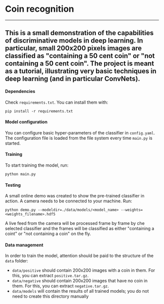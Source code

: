 # Coin recognition
---
This is a small demonstration of the capabilities of discriminative models in deep learning. In particular, small 200x200 pixels images are classified as "containing a 50 cent coin" or "not containing a 50 cent coin". The project is meant as a tutorial, illustrating very basic techniques in deep learning (and in particular ConvNets).
---
#### Dependencies
Check `requirements.txt`. You can install them with:

```
pip install -r requirements.txt
```

#### Model configuration
You can configure basic hyper-parameters of the classifier in `config.yaml`. The configuration file is loaded from the file system every time `main.py` is started.

#### Training
To start training the model, run:

```
python main.py
```

#### Testing
A small online demo was created to show the pre-trained classifier in action. A camera needs to be connected to your machine. Run:

```
python demo.py --modeldir=./data/models/<model_name> --weights=<weights_filename>.hdf5
```

A live feed from the camera will be processed frame by frame by che selected classifier and the frames will be classified as either "containing a coint" or "not containing a coin" on the fly.

#### Data management
In order to train the model, attention should be paid to the structure of the `data` folder:

* `data/positive` should contain 200x200 images with a coin in them. For this, you can extract `positive.tar.gz`.
* `data/negative` should contain 200x200 images that have no coin in them. For this, you can extract `negative.tar.gz`.
* `data/models` will contain the results of all trained models; you do not need to create this directory manually


